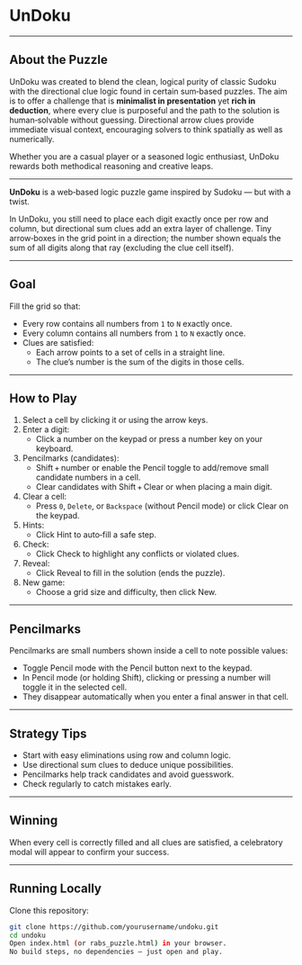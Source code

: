 # UnDoku

---

## About the Puzzle

UnDoku was created to blend the clean, logical purity of classic Sudoku with the directional clue logic found in certain sum‑based puzzles. The aim is to offer a challenge that is **minimalist in presentation** yet **rich in deduction**, where every clue is purposeful and the path to the solution is human‑solvable without guessing. Directional arrow clues provide immediate visual context, encouraging solvers to think spatially as well as numerically.  

Whether you are a casual player or a seasoned logic enthusiast, UnDoku rewards both methodical reasoning and creative leaps.

---

**UnDoku** is a web‑based logic puzzle game inspired by Sudoku — but with a twist.

In UnDoku, you still need to place each digit exactly once per row and column, but directional sum clues add an extra layer of challenge. Tiny arrow‑boxes in the grid point in a direction; the number shown equals the sum of all digits along that ray (excluding the clue cell itself).

---

## Goal

Fill the grid so that:

- Every row contains all numbers from `1` to `N` exactly once.
- Every column contains all numbers from `1` to `N` exactly once.
- Clues are satisfied:  
  - Each arrow points to a set of cells in a straight line.  
  - The clue’s number is the sum of the digits in those cells.

---

## How to Play

1. Select a cell by clicking it or using the arrow keys.
2. Enter a digit:
   - Click a number on the keypad or press a number key on your keyboard.
3. Pencilmarks (candidates):
   - Shift + number or enable the Pencil toggle to add/remove small candidate numbers in a cell.
   - Clear candidates with Shift + Clear or when placing a main digit.
4. Clear a cell:
   - Press `0`, `Delete`, or `Backspace` (without Pencil mode) or click Clear on the keypad.
5. Hints:
   - Click Hint to auto‑fill a safe step.
6. Check:
   - Click Check to highlight any conflicts or violated clues.
7. Reveal:
   - Click Reveal to fill in the solution (ends the puzzle).
8. New game:
   - Choose a grid size and difficulty, then click New.

---

## Pencilmarks

Pencilmarks are small numbers shown inside a cell to note possible values:
- Toggle Pencil mode with the Pencil button next to the keypad.
- In Pencil mode (or holding Shift), clicking or pressing a number will toggle it in the selected cell.
- They disappear automatically when you enter a final answer in that cell.

---

## Strategy Tips

- Start with easy eliminations using row and column logic.
- Use directional sum clues to deduce unique possibilities.
- Pencilmarks help track candidates and avoid guesswork.
- Check regularly to catch mistakes early.

---

## Winning

When every cell is correctly filled and all clues are satisfied, a celebratory modal will appear to confirm your success.

---

## Running Locally

   Clone this repository:
   ```bash
   git clone https://github.com/yourusername/undoku.git
   cd undoku
   Open index.html (or rabs_puzzle.html) in your browser.
   No build steps, no dependencies — just open and play.
